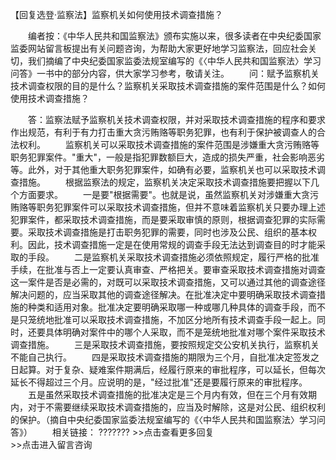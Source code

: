 【回复选登·监察法】监察机关如何使用技术调查措施？

 

　　编者按：《中华人民共和国监察法》颁布实施以来，很多读者在中央纪委国家监委网站留言板提出有关问题咨询，为帮助大家更好地学习监察法，回应社会关切，我们摘编了中央纪委国家监委法规室编写的《〈中华人民共和国监察法〉学习问答》一书中的部分内容，供大家学习参考，敬请关注。
　　问：赋予监察机关技术调查权限的目的是什么？监察机关采取技术调查措施的案件范围是什么？如何使用技术调查措施？

　　答：监察法赋予监察机关技术调查权限，并对采取技术调查措施的程序和要求作出规范，有利于有力打击重大贪污贿赂等职务犯罪，也有利于保护被调查人的合法权利。
　　监察机关可以采取技术调查措施的案件范围是涉嫌重大贪污贿赂等职务犯罪案件。"重大"，一般是指犯罪数额巨大，造成的损失严重，社会影响恶劣等。此外，对于其他重大职务犯罪案件，如确有必要，监察机关也可以采取技术调查措施。
　　根据监察法的规定，监察机关决定采取技术调查措施要把握以下几个方面要求。
　　一是要"根据需要"。也就是说，虽然监察机关对涉嫌重大贪污贿赂等职务犯罪案件可以采取技术调查措施，但并不意味着监察机关只要办理上述犯罪案件，都采取技术调查措施，而是要采取审慎的原则，根据调查犯罪的实际需要。采取技术调查措施是打击职务犯罪的需要，同时也涉及公民、组织的基本权利。因此，技术调查措施一定是在使用常规的调查手段无法达到调查目的时才能采取的手段。
　　二是监察机关采取技术调查措施必须依照规定，履行严格的批准手续，在批准与否上一定要认真审查、严格把关。要审查采取技术调查措施对调查这一案件是否是必需的，对既可以采取技术调查措施，又可以通过其他的调查途径解决问题的，应当采取其他的调查途径解决。在批准决定中要明确采取技术调查措施的种类和适用对象。批准决定要明确采取哪一种或哪几种具体的调查手段，而不是只笼统地批准可以采取技术调查措施，不加区分地所有技术调查手段一起上。同时，还要具体明确对案件中的哪个人采取，而不是笼统地批准对哪个案件采取技术调查措施。
　　三是采取技术调查措施，要按照规定交公安机关执行，监察机关不能自己执行。
　　四是采取技术调查措施的期限为三个月，自批准决定签发之日起算。对于复杂、疑难案件期满后，经履行原来的审批程序，可以延长，但每次延长不得超过三个月。应说明的是，"经过批准"还是要履行原来的审批程序。
　　五是虽然采取技术调查措施的批准决定是三个月内有效，但在三个月有效期内，对于不需要继续采取技术调查措施的，应当及时解除，这是对公民、组织权利的保护。（摘自中央纪委国家监委法规室编写的《〈中华人民共和国监察法〉学习问答》）
　　相关链接： ???????
\>\>点击查看更多回复　　　　　　　　　　　　　　　\>\>点击进入留言咨询
